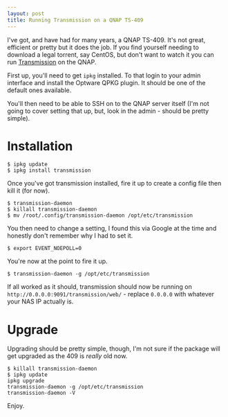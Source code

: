 ```yaml
---
layout: post
title: Running Transmission on a QNAP TS-409
---
```


I've got, and have had for many years, a QNAP TS-409. It's not great, efficient or pretty but it does the job. If you find yourself needing to download a legal torrent, say CentOS, but don't want to watch it you can run [Transmission](https://transmissionbt.com/) on the QNAP.

First up, you'll need to get `ipkg` installed. To that login to your admin interface and install the Optware QPKG plugin. It should be one of the default ones available.

You'll then need to be able to SSH on to the QNAP server itself (I'm not going to cover setting that up, but, look in the admin - should be pretty simple).

# Installation

``` shell
$ ipkg update
$ ipkg install transmission
```

Once you've got transmission installed, fire it up to create a config file then kill it (for now).

``` shell
$ transmission-daemon
$ killall transmission-daemon
$ mv /root/.config/transmission-daemon /opt/etc/transmission
```

You then need to change a setting, I found this via Google at the time and honestly don't remember why I had to set it.

``` shell
$ export EVENT_NOEPOLL=0
```

You're now at the point to fire it up.

``` shell
$ transmission-daemon -g /opt/etc/transmission
```

If all worked as it should, transmission should now be running on `http://0.0.0.0:9091/transmission/web/` - replace `0.0.0.0` with whatever your NAS IP actually is.

# Upgrade

Upgrading should be pretty simple, though, I'm not sure if the package will get upgraded as the 409 is _really_ old now.

``` shell
$ killall transmission-daemon
$ ipkg update
ipkg upgrade
transmission-daemon -g /opt/etc/transmission
transmission-daemon -V
```

Enjoy.

